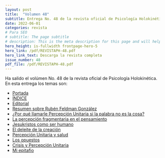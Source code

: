 ```yaml
---
layout: post
title:  "Volumen 48"
subtitle: Entrega No. 48 de la revista oficial de Psicología Holokinética
date: 2022-06-01
categories: revista
# Para SEO
# subtitle: The page subtitle
# description: This is the meta description for this page and will help it appear in search engines
hero_height: is-fullwidth frontpage-hero-5
hero_link: /pdf/REVISTAPH-48.pdf
hero_link_text: Descarga la revista completa
issue_number: 48
pdf_file: /pdf/REVISTAPH-48.pdf
---
```


Ha salido el volúmen No. 48 de la revista oficial de Psicología Holokinética. 
En esta entrega los temas son:


- [Portada](/pdf/REVISTAPH-48.pdf#page=1)
- [ÍNDICE](/pdf/REVISTAPH-48.pdf#page=3)
- [Editorial](/pdf/REVISTAPH-48.pdf#page=4)
- [Resumen sobre Rubén Feldman González](/pdf/REVISTAPH-48.pdf#page=5)
- [¿Por qué llamarle Percepción Unitaria si la palabra no es la cosa?](/pdf/REVISTAPH-48.pdf#page=7)
- [La percepción fragmentaria en el pensamiento](/pdf/REVISTAPH-48.pdf#page=9)
- [Jesukristos como ser humano](/pdf/REVISTAPH-48.pdf#page=36)
- [El deleite de la creación](/pdf/REVISTAPH-48.pdf#page=37)
- [Percepción Unitaria y salud](/pdf/REVISTAPH-48.pdf#page=38)
- [Los opuestos](/pdf/REVISTAPH-48.pdf#page=39)
- [Crisis y Percepción Unitaria](/pdf/REVISTAPH-48.pdf#page=40)
- [Mi epitafio](/pdf/REVISTAPH-48.pdf#page=41)
